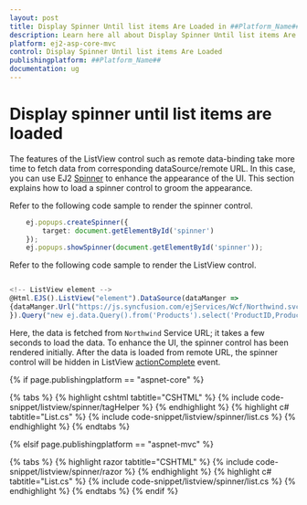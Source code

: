 ```yaml
---
layout: post
title: Display Spinner Until list items Are Loaded in ##Platform_Name## ListView Control | Syncfusion
description: Learn here all about Display Spinner Until list items Are Loaded in Syncfusion ##Platform_Name## ListView control of syncfusion and more.
platform: ej2-asp-core-mvc
control: Display Spinner Until list items Are Loaded
publishingplatform: ##Platform_Name##
documentation: ug
---
```


# Display spinner until list items are loaded

The features of the ListView control such as remote data-binding take more time to fetch data from corresponding dataSource/remote URL. In this case, you can use EJ2
[Spinner](https://ej2.syncfusion.com/aspnetcore/documentation/spinner/) to enhance the appearance of the UI. This section explains how to load a spinner control to groom the appearance.

Refer to the following code sample to render the spinner control.

```typescript
    ej.popups.createSpinner({
        target: document.getElementById('spinner')
    });
    ej.popups.showSpinner(document.getElementById('spinner'));
```

Refer to the following code sample to render the ListView control.

```typescript

<!-- ListView element -->
@Html.EJS().ListView("element").DataSource(dataManger =>
{dataManger.Url("https://js.syncfusion.com/ejServices/Wcf/Northwind.svc/").CrossDomain(true);
}).Query("new ej.data.Query().from('Products').select('ProductID,ProductName').take(10)").ActionBegin("onBegin").Fields(new ListViewFieldSettings { Id = "ProductID", Text = "ProductName" }).ShowHeader(true).HeaderTitle("Product Name").Width("300").ActionComplete("oncomplete").Render()

```

Here, the data is fetched from `Northwind` Service URL; it takes a few seconds to load the data. To enhance the UI, the spinner control has been rendered initially. After the data is loaded from remote URL, the spinner control will be hidden in ListView [actionComplete](https://ej2.syncfusion.com/documentation/api/list-view/#actioncomplete) event.

{% if page.publishingplatform == "aspnet-core" %}

{% tabs %}
{% highlight cshtml tabtitle="CSHTML" %}
{% include code-snippet/listview/spinner/tagHelper %}
{% endhighlight %}
{% highlight c# tabtitle="List.cs" %}
{% include code-snippet/listview/spinner/list.cs %}
{% endhighlight %}
{% endtabs %}

{% elsif page.publishingplatform == "aspnet-mvc" %}

{% tabs %}
{% highlight razor tabtitle="CSHTML" %}
{% include code-snippet/listview/spinner/razor %}
{% endhighlight %}
{% highlight c# tabtitle="List.cs" %}
{% include code-snippet/listview/spinner/list.cs %}
{% endhighlight %}
{% endtabs %}
{% endif %}

